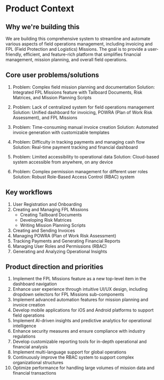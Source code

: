 # Product Context

## Why we're building this

We are building this comprehensive system to streamline and automate various aspects of field operations management, including invoicing and FPL (Field Protection and Logistics) Missions. The goal is to provide a user-friendly, efficient, and feature-rich platform that simplifies financial management, mission planning, and overall field operations.

## Core user problems/solutions

1. Problem: Complex field mission planning and documentation
   Solution: Integrated FPL Missions feature with Tailboard Documents, Risk Matrices, and Mission Planning Scripts

2. Problem: Lack of centralized system for field operations management
   Solution: Unified dashboard for invoicing, POWRA (Plan of Work Risk Assessment), and FPL Missions

3. Problem: Time-consuming manual invoice creation
   Solution: Automated invoice generation with customizable templates

4. Problem: Difficulty in tracking payments and managing cash flow
   Solution: Real-time payment tracking and financial dashboard

5. Problem: Limited accessibility to operational data
   Solution: Cloud-based system accessible from anywhere, on any device

6. Problem: Complex permission management for different user roles
   Solution: Robust Role-Based Access Control (RBAC) system

## Key workflows

1. User Registration and Onboarding
2. Creating and Managing FPL Missions
   - Creating Tailboard Documents
   - Developing Risk Matrices
   - Writing Mission Planning Scripts
3. Creating and Sending Invoices
4. Managing POWRA (Plan of Work Risk Assessment)
5. Tracking Payments and Generating Financial Reports
6. Managing User Roles and Permissions (RBAC)
7. Generating and Analyzing Operational Insights

## Product direction and priorities

1. Implement the FPL Missions feature as a new top-level item in the dashboard navigation
2. Enhance user experience through intuitive UI/UX design, including dropdown selectors for FPL Missions sub-components
3. Implement advanced automation features for mission planning and invoice creation
4. Develop mobile applications for iOS and Android platforms to support field operations
5. Implement AI-driven insights and predictive analytics for operational intelligence
6. Enhance security measures and ensure compliance with industry regulations
7. Develop customizable reporting tools for in-depth operational and financial analysis
8. Implement multi-language support for global operations
9. Continuously improve the RBAC system to support complex organizational structures
10. Optimize performance for handling large volumes of mission data and financial transactions
